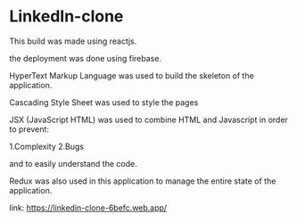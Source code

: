 # LinkedIn-clone

This build was made using reactjs.

the deployment was done using firebase.

HyperText Markup Language was used to build the skeleton of the application.

Cascading Style Sheet was used to style the pages

JSX (JavaScript HTML) was used to combine HTML and Javascript in order to prevent:

1.Complexity
2.Bugs

and to easily understand the code.

Redux was also used in this application to manage the entire state of the application.

link: https://linkedin-clone-6befc.web.app/


